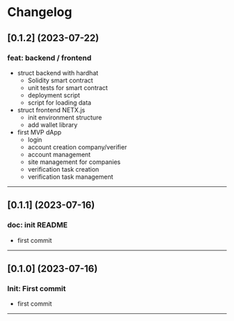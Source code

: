 # Changelog

## [0.1.2] (2023-07-22)

### feat: backend / frontend

- struct backend with hardhat
  - Solidity smart contract
  - unit tests for smart contract
  - deployment script
  - script for loading data
- struct frontend NETX.js
  - init environment structure
  - add wallet library
- first MVP dApp
  - login
  - account creation company/verifier
  - account management
  - site management for companies
  - verification task creation
  - verification task management

---

## [0.1.1] (2023-07-16)

### doc: init README

- first commit

---

## [0.1.0] (2023-07-16)

### Init: First commit

- first commit

---